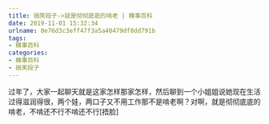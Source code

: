 ```yaml
---
title: 搞笑段子->就是彻彻底底的啃老 | 糗事百科
date: 2019-11-01 15:32:34
urlname: 0e76d3c3eff47f3a5a40479df8dd791b
tags: 
- 糗事百科
categories:
- 糗事百科
- 搞笑段子
---
```

过年了，大家一起聊天就是这家怎样那家怎样，然后聊到一个小姐姐说她现在生活过得滋润得很，两个娃，两口子又不用工作那不是啃老啊？对啊，就是彻彻底底的啃老，不啃还不行不啃还不行[捂脸]


